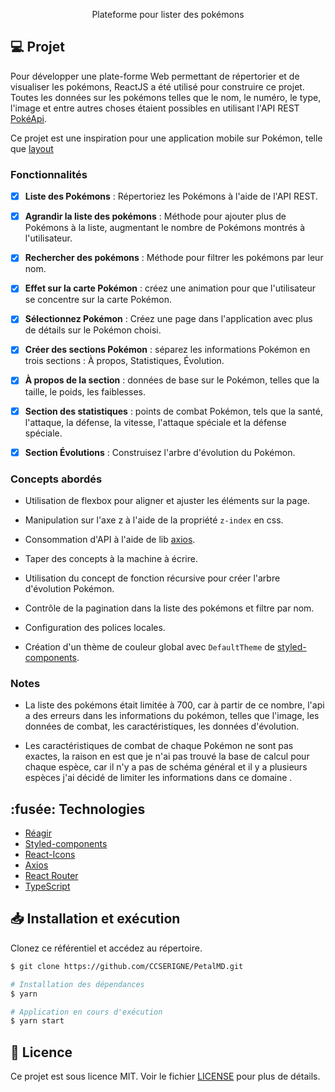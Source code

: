 
<p align="center" fontSize="60px">
  Plateforme pour lister des pokémons
</p>


## 💻 Projet

Pour développer une plate-forme Web permettant de répertorier et de visualiser les pokémons, ReactJS a été utilisé pour construire ce projet. Toutes les données sur les pokémons telles que le nom, le numéro, le type, l'image et entre autres choses étaient possibles en utilisant l'API REST [PokéApi](https://pokeapi.co/).

Ce projet est une inspiration pour une application mobile sur Pokémon, telle que [layout](https://www.behance.net/gallery/95727849/Pokdex-App)

### Fonctionnalités

- [x] **Liste des Pokémons** : Répertoriez les Pokémons à l'aide de l'API REST.

- [x] **Agrandir la liste des pokémons** : Méthode pour ajouter plus de Pokémons à la liste, augmentant le nombre de Pokémons montrés à l'utilisateur.

- [x] **Rechercher des pokémons** : Méthode pour filtrer les pokémons par leur nom.

- [x] **Effet sur la carte Pokémon** : créez une animation pour que l'utilisateur se concentre sur la carte Pokémon.

- [x] **Sélectionnez Pokémon** : Créez une page dans l'application avec plus de détails sur le Pokémon choisi.

- [x] **Créer des sections Pokémon** : séparez les informations Pokémon en trois sections : À propos, Statistiques, Évolution.

- [x] **À propos de la section** : données de base sur le Pokémon, telles que la taille, le poids, les faiblesses.

- [x] **Section des statistiques** : points de combat Pokémon, tels que la santé, l'attaque, la défense, la vitesse, l'attaque spéciale et la défense spéciale.

- [x] **Section Évolutions** : Construisez l'arbre d'évolution du Pokémon.

### Concepts abordés

- Utilisation de flexbox pour aligner et ajuster les éléments sur la page.

- Manipulation sur l'axe z à l'aide de la propriété `z-index` en css.

- Consommation d'API à l'aide de lib [axios](https://github.com/axios/axios).

- Taper des concepts à la machine à écrire.

- Utilisation du concept de fonction récursive pour créer l'arbre d'évolution Pokémon.

- Contrôle de la pagination dans la liste des pokémons et filtre par nom.

- Configuration des polices locales.

- Création d'un thème de couleur global avec `DefaultTheme` de [styled-components](https://www.styled-components.com/).

### Notes

- La liste des pokémons était limitée à 700, car à partir de ce nombre, l'api a des erreurs dans les informations du pokémon, telles que l'image, les données de combat, les caractéristiques, les données d'évolution.

- Les caractéristiques de combat de chaque Pokémon ne sont pas exactes, la raison en est que je n'ai pas trouvé la base de calcul pour chaque espèce, car il n'y a pas de schéma général et il y a plusieurs espèces j'ai décidé de limiter les informations dans ce domaine .

## :fusée: Technologies

- [Réagir](https://pt-br.reactjs.org/)
- [Styled-components](https://www.styled-components.com/)
- [React-Icons](https://react-icons.netlify.com/)
- [Axios](https://github.com/axios/axios)
- [React Router](https://reactrouter.com/web/guides/quick-start)
- [TypeScript](https://www.typescriptlang.org/)

## 📥 Installation et exécution

Clonez ce référentiel et accédez au répertoire.

```bash
$ git clone https://github.com/CCSERIGNE/PetalMD.git
```

```bash
# Installation des dépendances
$ yarn

# Application en cours d'exécution
$ yarn start

```

## 📝 Licence

Ce projet est sous licence MIT. Voir le fichier [LICENSE](LICENSE.md) pour plus de détails.
